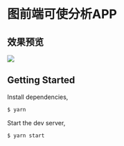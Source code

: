 # 图前端可使分析APP

## 效果预览

![](https://sovlookup.github.io/front-opensource-learning/contents/Part-1/%E5%89%8D%E7%AB%AF%E5%85%A5%E9%97%A8/img/image-20210426223513413.png)

## Getting Started

Install dependencies,

```bash
$ yarn
```

Start the dev server,

```bash
$ yarn start
```
